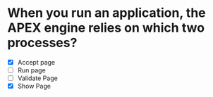 # When you run an application, the APEX engine relies on which two processes?

- [x] Accept page
- [ ] Run page
- [ ] Validate Page
- [x] Show Page